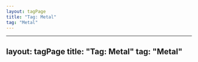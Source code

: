 ```yaml
---
layout: tagPage
title: "Tag: Metal"
tag: "Metal"
---
```

---
layout: tagPage
title: "Tag: Metal"
tag: "Metal"
---
